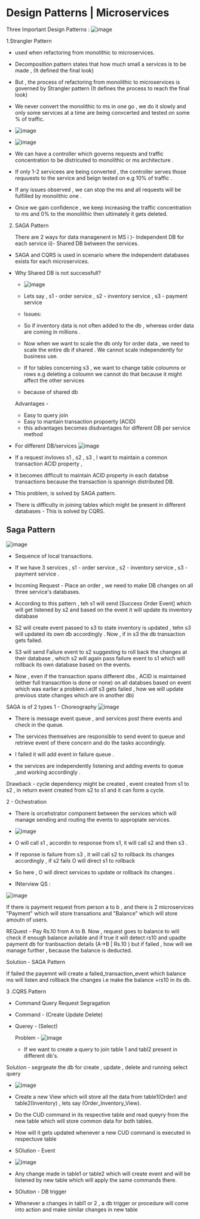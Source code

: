 <h1> Design Patterns | Microservices </h1>

Three Important Design Patterns :
![image](https://github.com/user-attachments/assets/7d838412-3a48-41c7-aa38-db7dc68f0495)

1.Strangler Pattern 

- used when refactoring from monolithic to microservices.

- Decomposition pattern states that how much small a services is to be made , (It defined the final look)
- But , the process of refactoring from monolithic to microservices is governed by Strangler pattern (It defines the process to reach the final look)

- We never convert the monolithic to ms in one go , we do it slowly and only some services at a time are being convcerted and tested on some % of traffic.

- ![image](https://github.com/user-attachments/assets/a65de38f-b304-40e6-a445-8393009e2224)
- ![image](https://github.com/user-attachments/assets/e6fd2590-fbdb-4410-a9b8-9cc6de4a67e3)

- We can have a controller which governs requests and traffic concentration to be districuted to monolithic or ms architecture .
- If only 1-2 servicees are being converted , the controller serves those requuests to the service and beign tested on e.g 10% of traffic .
- If any issues observed , we can stop the ms and all requests will be fulfilled by monolithic one .

- Once we gain confidence , we keep increasing the traffic concentration to ms and 0% to the monolithic then ultimately it gets deleted.

2. SAGA Pattern

   There are 2 ways for data managenent in MS
   i )- Independent DB for each service
   ii)- Shared DB between the services.
   
- SAGA and CQRS is used in scenario where the independent databases exists for each microservices.

- Why Shared DB is not successfull?
  - ![image](https://github.com/user-attachments/assets/03732e47-f334-4d76-82e9-0857ebffdc93)
  
  - Lets say , s1 - order service , s2 - inventory service , s3 - payment service
  - Issues:
  - So if inventory data is not often added to the db , whereas order data are coming in millions .
  - Now when we want to scale the db only for order data , we need to scale the entire db if shared . We cannot scale independently for business use.
  
  - If for tables concerning s3 , we want to change table coloumns or rows e.g deleting a coloumn we cannot do that because it might affect the other services
  - because of shared db
  
   Advantages  -
  - Easy to query join 
  - Easy to mantain transaction propoerty (ACID)
  - this advantages becomes disdvantages for different DB per service method


- For different DB/services 
![image](https://github.com/user-attachments/assets/03967177-794c-40d0-974e-0b454b2737b1)
- If a request invloves s1 , s2 , s3 , I want to maintain a common transaction ACID property ,
- It becomes difficult to maintain ACID property in each databse transactions because the transaction is spannign distributed DB.
- This problem, is solved by SAGA pattern.

- There is difficulty in joining tables which might be present in different databases - This is solved by CQRS.


<h2>Saga Pattern</h2>

![image](https://github.com/user-attachments/assets/642df927-f8ca-417d-ab93-b17e6eb063db)

- Sequence of local transactions.
- If we have 3 services , s1 - order service , s2 - inventory service , s3 - payment service .
- Incoming Request - Place an order  , we need to make DB changes on all three service's databases.

- According to this pattern , teh s1 will send [Success Order Event] which will get listened by s2 and based on the event it will update its inventory database 
- S2 will create event passed to s3 to state inventory is updated , tehn s3 will updated its own db accordingly . Now , if in s3 the db transaction gets failed.
- S3 will send Failure event to s2 suggesting to roll back the changes at their database , which s2 will again pass failure event to s1 which will rollback its own database based on the events.
  
- Now , even if the transaction spans different dbs , ACID is maintained (either full transacrtion is done or none) on all databses based on event which was earlier a problem.i.e(If s3 gets failed , how we will update previous state changes which are in another db)

SAGA is of 2 types 
1 - Choreography
![image](https://github.com/user-attachments/assets/c5ccd463-ca80-4ef1-b6fe-68214e64c994)

- There is message event queue , and services post there events and check in the queue. 
- The services themselves are responsible to send event to queue and retrieve event of there concern and do the tasks accordingly.
- I failed it will add event in failure queue .

- the services are independently listening and adding events to queue ,and working accordingly .

Drawback - cycle dependency might be created , event created from s1 to s2 , in return event created from s2 to s1 and it can form a cycle.

2 - Ochestration

- There is orcehstrator component between the services which will manage sending and routing the events to appropiate services.

- ![image](https://github.com/user-attachments/assets/3cd2f46d-55d4-43a7-9135-5be65586c4bc)

- O will call s1 , accordin to response from s1,  it will call s2 and then s3 .
- If reponse is failure from s3 , it will call s2 to rollback its changes accordingly , if s2 fails O will direct s1 to rollback

- So here , O will direct services to update or rollback its changes .

- INterview QS :

![image](https://github.com/user-attachments/assets/8e1fd7d5-a351-46f6-9871-1357891fb9e2)

If there is payment request from person a to b , and there is 2 microservices "Payment" which will store transations and "Balance" which will store amoutn of users.

REQuest - Pay Rs.10 from A to B.
Now ,  request goes to balance to will check if enough balance avilable and if true it will detect rs10 and upadte payment db for tranbsaction details (A->B | Rs.10 )
but if failed , how will we manage further , because the balance is deducted.

Solution - SAGA Pattern 

If failed the payemnt will create a failed_transaction_event which balance ms will listen and rollback the changes i.e make the balance +rs10 in its db.

 




3 .CQRS Pattern 

- Command Query Request Segragation
- Command - (Create Update Delete)
- Querey - (Select)

   Problem -
  ![image](https://github.com/user-attachments/assets/40b76db2-e28c-4d63-8fb2-a6dbe45ccdbe)

  - If we want to create a query to join table 1 and tabl2 present in different db's.

 Solution - segrgeate the db for create , update , delete and running select query
  - ![image](https://github.com/user-attachments/assets/2331020f-52d5-4b11-89bc-a41fb4cea580)

  - Create a new View which will store all the data from table1(Order) and table2(Inventory) , lets say (Order_Inventory_View).
  - Do the CUD command in its respective table and read queyry from the new table which will store common data for both tables.
  - How will it gets updated whenever a new CUD command is executed in respectuve table

  - SOlution - Event

  - ![image](https://github.com/user-attachments/assets/dd3b9f60-50c6-424a-9ff6-8c0dbe6b480c)

  - Any change made in table1 or table2 which will create event and will be listened by new table which will apply the same commands  there.

  - SOlution - DB trigger

  - Whenever a changes in tabl1 or 2 , a db trigger or procedure will come into action and make similar changes in new table




  

     


